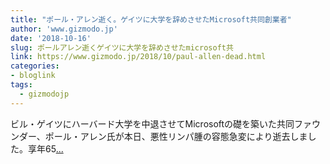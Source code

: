 ```yaml
---
title: "ポール・アレン逝く。ゲイツに大学を辞めさせたMicrosoft共同創業者"
author: 'www.gizmodo.jp'
date: '2018-10-16'
slug: ポールアレン逝くゲイツに大学を辞めさせたmicrosoft共
link: https://www.gizmodo.jp/2018/10/paul-allen-dead.html
categories:
- bloglink
tags:
  - gizmodojp
---
```


ビル・ゲイツにハーバード大学を中退させてMicrosoftの礎を築いた共同ファウンダー、ポール・アレン氏が本日、悪性リンパ腫の容態急変により逝去しました。享年65[... <i class="fas fa-external-link-alt"></i>](https://www.gizmodo.jp/2018/10/paul-allen-dead.html)

